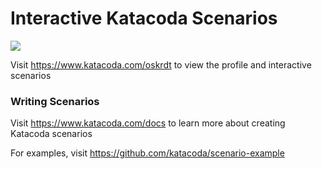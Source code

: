 # Interactive Katacoda Scenarios

[![](http://shields.katacoda.com/katacoda/oskrdt/count.svg)](https://www.katacoda.com/oskrdt "Get your profile on Katacoda.com")

Visit https://www.katacoda.com/oskrdt to view the profile and interactive scenarios

### Writing Scenarios
Visit https://www.katacoda.com/docs to learn more about creating Katacoda scenarios

For examples, visit https://github.com/katacoda/scenario-example
